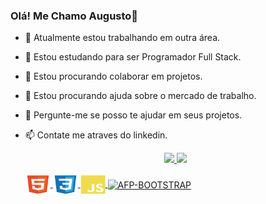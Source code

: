 ### Olá! Me Chamo Augusto👋


- 🔭 Atualmente estou trabalhando em outra área.
- 🌱 Estou estudando para ser Programador Full Stack.
- 👯 Estou procurando colaborar em projetos.
- 🤔 Estou procurando ajuda sobre o mercado de trabalho.
- 💬 Pergunte-me se posso te ajudar em seus projetos.
- 📫 Contate me atraves do linkedin.


  <div align="center">
    <a href="https://github.com/gutofpinto">
    <img height="180em" src="https://github-readme-stats.vercel.app/api?username=gutofpinto&show_icons=true&theme=dark&include_all_commits=true&count_private=true"/>
    <img height="180em" src="https://github-readme-stats.vercel.app/api/top-langs/?username=gutofpinto&layout=compact&langs_count=7&theme=dark"/>
  </div>
  
  <div style="display: inline_block"><br>
    <img align="center" alt="AFP-HTML" height="30" width="40" src="https://raw.githubusercontent.com/devicons/devicon/master/icons/html5/html5-original.svg">
    <img align="center" alt="AFP-CSS" height="30" width="40" src="https://raw.githubusercontent.com/devicons/devicon/master/icons/css3/css3-original.svg">
    <img align="center" alt="AFP-Js" height="30" width="40" src="https://raw.githubusercontent.com/devicons/devicon/master/icons/javascript/javascript-plain.svg">
     <img align="center" alt="AFP-BOOTSTRAP" height="30" width="40" src="https://cdn.jsdelivr.net/gh/devicons/devicon/icons/bootstrap/bootstrap-original.svg" />
  </div>

  
